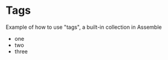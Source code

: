 
<div class="page-header">
  <h1>Tags</h1>
  <p class="lead">Example of how to use &quot;tags&quot;, a built-in collection in Assemble</p>
</div>

<ul>

  <li>one</li>

  <li>two</li>

  <li>three</li>

</ul>
